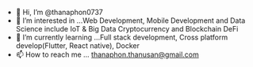 - 👋 Hi, I’m @thanaphon0737
- 👀 I’m interested in ...Web Development, Mobile Development and Data Science include IoT & Big Data Cryptocurrency and Blockchain DeFi
- 🌱 I’m currently learning ...Full stack development, Cross platform develop(Flutter, React native), Docker
- 📫 How to reach me ...
thanaphon.thanusan@gmail.com
<!---
thanaphon0737/thanaphon0737 is a ✨ special ✨ repository because its `README.md` (this file) appears on your GitHub profile.
You can click the Preview link to take a look at your changes.
--->
